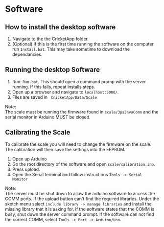 # Software
## How to install the desktop software
1. Navigate to the the CricketApp folder.
2. (Optional) If this is the first time running the software on the computer run ```Install.bat```. This may take sometime to download the dependancies.


## Running the desktop Software
1. Run: ``` Run.bat ```. This should open a command promp with the server running. If this fails, repeat installs steps.
2. Open up a browser and navigate to ``` localhost:5000/ ```.
3. Files are saved in ``` CricketApp/Data/Scale```

Note:  
The scale must be running the firmware found in ``` scale/3psJavaComm ``` and the serial monitor in Arduino MUST be closed.

## Calibrating the Scale
To calibrate the scale you will need to change the firmware on the scale. The calibration will then save the settings into the EEPROM.

1. Open up Arduino
2. Go the root directory of the software and open ``` scale/calibration.ino ```. 
3. Press upload.
4. Open the Serial terminal and follow instructions ``` Tools -> Serial Monitor ```

Note:  
The server must be shut down to allow the arduino software to access the COMM ports.
If the upload button can't find the required libraries. Under the sketch menu select ``` include library -> manage libraries ``` and install the missing library that it is asking for. 
If the software states that the COMM is busy, shut down the server command prompt.
If the software can not find the correct COMM, select ``` Tools -> Port -> Arduino/Uno ```.

